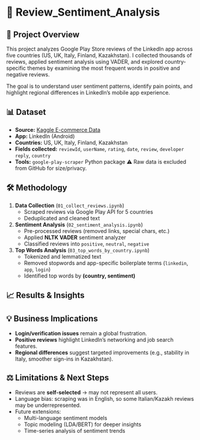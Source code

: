# 📱 Review_Sentiment_Analysis

## 📌 Project Overview
This project analyzes Google Play Store reviews of the LinkedIn app across five countries (US, UK, Italy, Finland, Kazakhstan).
I collected thousands of reviews, applied sentiment analysis using VADER, and explored country-specific themes by examining the most frequent words in positive and negative reviews.

The goal is to understand user sentiment patterns, identify pain points, and highlight regional differences in LinkedIn’s mobile app experience.

## 📊 Dataset
- **Source:** [Kaggle E-commerce Data](https://play.google.com/store/apps/details?id=com.linkedin.android&pli=1)
- **App:** LinkedIn (Android)
- **Countries:** US, UK, Italy, Finland, Kazakhstan
- **Fields collected:** `reviewId`, `userName`, `rating`, `date`, `review`, `developer reply`, `country`
- **Tools:** `google-play-scraper` Python package
⚠️ Raw data is excluded from GitHub for size/privacy.

## 🛠️ Methodology
1. **Data Collection** (`01_collect_reviews.ipynb`)
    - Scraped reviews via Google Play API for 5 countries
    - Deduplicated and cleaned text
2. **Sentiment Analysis** (`02_sentiment_analysis.ipynb`)
    - Pre-processed reviews (removed links, special chars, etc.)
    - Applied **NLTK VADER** sentiment analyzer
    - Classified reviews into `positive`, `neutral`, `negative`
3. **Top Words Analysis** (`03_top_words_by_country.ipynb`)
    - Tokenized and lemmatized text
    - Removed stopwords and app-specific boilerplate terms (`linkedin`, `app`, `login`)
    - Identified top words by **(country, sentiment)**
  
## 📈 Results & Insights

## 💡 Business Implications
- **Login/verification issues** remain a global frustration.
- **Positive reviews** highlight LinkedIn’s networking and job search features.
- **Regional differences** suggest targeted improvements (e.g., stability in Italy, smoother sign-ins in Kazakhstan).

## ⚖️ Limitations & Next Steps
- Reviews are **self-selected** → may not represent all users.
- Language bias: scraping was in English, so some Italian/Kazakh reviews may be underrepresented.
- Future extensions:
    - Multi-language sentiment models
    - Topic modeling (LDA/BERT) for deeper insights
    - Time-series analysis of sentiment trends
